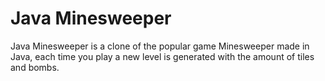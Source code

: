 # **Java Minesweeper**
Java Minesweeper is a clone of the popular game Minesweeper made in Java, each time you play a new level is generated with the amount of tiles and bombs.
